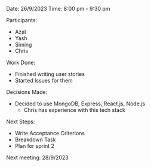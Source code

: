 Date: 26/9/2023 Time: 8:00 pm - 9:30 pm

Participants:
- Azal
- Yash
- Siming
- Chris

Work Done:
- Finished writing user stories
- Started Issues for them

Decisions Made:
- Decided to use MongoDB, Express, React.js, Node.js
   - Chris has experience with this tech stack

Next Steps:
- Write Acceptance Criterions
- Breakdown Task
- Plan for sprint 2

Next meeting: 28/9/2023
